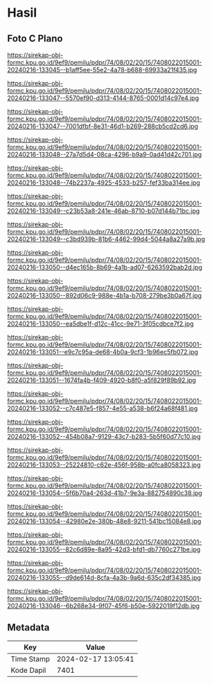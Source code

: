 # Hasil

## Foto C Plano

https://sirekap-obj-formc.kpu.go.id/9ef9/pemilu/pdpr/74/08/02/20/15/7408022015001-20240216-133045--b1aff5ee-55e2-4a78-b688-69933a21f435.jpg

https://sirekap-obj-formc.kpu.go.id/9ef9/pemilu/pdpr/74/08/02/20/15/7408022015001-20240216-133047--5570ef90-d313-4144-8765-0001d14c97e4.jpg

https://sirekap-obj-formc.kpu.go.id/9ef9/pemilu/pdpr/74/08/02/20/15/7408022015001-20240216-133047--7001dfbf-8e31-46d1-b269-288cb5cd2cd6.jpg

https://sirekap-obj-formc.kpu.go.id/9ef9/pemilu/pdpr/74/08/02/20/15/7408022015001-20240216-133048--27a7d5d4-08ca-4296-b9a9-0ad41d42c701.jpg

https://sirekap-obj-formc.kpu.go.id/9ef9/pemilu/pdpr/74/08/02/20/15/7408022015001-20240216-133048--74b2237a-4925-4533-b257-fef33ba314ee.jpg

https://sirekap-obj-formc.kpu.go.id/9ef9/pemilu/pdpr/74/08/02/20/15/7408022015001-20240216-133049--c23b53a8-241e-46ab-8710-b07d144b71bc.jpg

https://sirekap-obj-formc.kpu.go.id/9ef9/pemilu/pdpr/74/08/02/20/15/7408022015001-20240216-133049--c3bd939b-81b6-4462-99d4-5044a8a27a9b.jpg

https://sirekap-obj-formc.kpu.go.id/9ef9/pemilu/pdpr/74/08/02/20/15/7408022015001-20240216-133050--d4ec165b-8b69-4a1b-ad07-6263592bab2d.jpg

https://sirekap-obj-formc.kpu.go.id/9ef9/pemilu/pdpr/74/08/02/20/15/7408022015001-20240216-133050--892d06c9-988e-4b1a-b708-279be3b0a67f.jpg

https://sirekap-obj-formc.kpu.go.id/9ef9/pemilu/pdpr/74/08/02/20/15/7408022015001-20240216-133050--ea5dbe1f-d12c-41cc-9e71-3f05cdbce7f2.jpg

https://sirekap-obj-formc.kpu.go.id/9ef9/pemilu/pdpr/74/08/02/20/15/7408022015001-20240216-133051--e9c7c95a-de68-4b0a-9cf3-1b96ec5fb072.jpg

https://sirekap-obj-formc.kpu.go.id/9ef9/pemilu/pdpr/74/08/02/20/15/7408022015001-20240216-133051--1674fa4b-f409-4920-b8f0-a5f829f89b92.jpg

https://sirekap-obj-formc.kpu.go.id/9ef9/pemilu/pdpr/74/08/02/20/15/7408022015001-20240216-133052--c7c487e5-f857-4e55-a538-b6f24a68f481.jpg

https://sirekap-obj-formc.kpu.go.id/9ef9/pemilu/pdpr/74/08/02/20/15/7408022015001-20240216-133052--454b08a7-9129-43c7-b283-5b5f60d77c10.jpg

https://sirekap-obj-formc.kpu.go.id/9ef9/pemilu/pdpr/74/08/02/20/15/7408022015001-20240216-133053--25224810-c62e-456f-958b-a0fca8058323.jpg

https://sirekap-obj-formc.kpu.go.id/9ef9/pemilu/pdpr/74/08/02/20/15/7408022015001-20240216-133054--5f6b70a4-263d-41b7-9e3a-882754890c38.jpg

https://sirekap-obj-formc.kpu.go.id/9ef9/pemilu/pdpr/74/08/02/20/15/7408022015001-20240216-133054--42980e2e-380b-48e8-9211-541bc15084e8.jpg

https://sirekap-obj-formc.kpu.go.id/9ef9/pemilu/pdpr/74/08/02/20/15/7408022015001-20240216-133055--82c6d89e-8a95-42d3-bfd1-db7760c271be.jpg

https://sirekap-obj-formc.kpu.go.id/9ef9/pemilu/pdpr/74/08/02/20/15/7408022015001-20240216-133055--d9de614d-8cfa-4a3b-9a6d-635c2df34385.jpg

https://sirekap-obj-formc.kpu.go.id/9ef9/pemilu/pdpr/74/08/02/20/15/7408022015001-20240216-133046--6b268e34-9f07-45f6-b50e-5922019f12db.jpg


## Metadata

| Key        | Value               |
| ---------- | ------------------- |
| Time Stamp | 2024-02-17 13:05:41 |
| Kode Dapil | 7401                |




